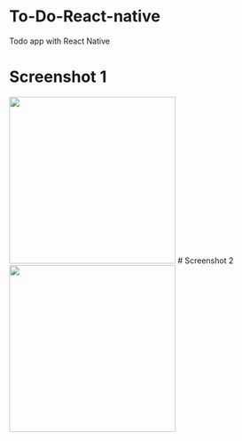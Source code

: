 # To-Do-React-native
Todo app with React Native

# Screenshot 1
<img src="https://github.com/RakeshStha/To-Do-React-native/assets/56125560/4e9c7934-e9cf-4ba3-86ab-95a666a82620" width="300">
# Screenshot 2
<img src="(https://github.com/RakeshStha/To-Do-React-native/assets/56125560/f9052666-ea6d-4045-8951-74c6e72418a1" width="300">
